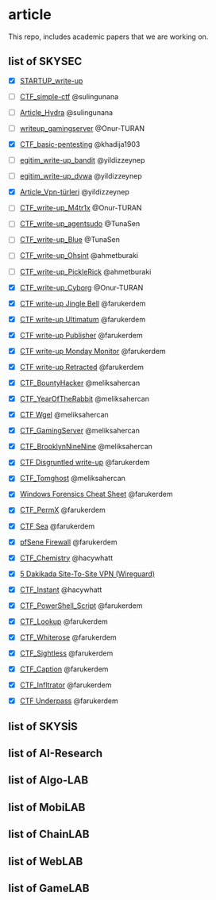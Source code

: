 # article

This repo, includes academic papers that we are working on.


## list of SKYSEC

- [X] [STARTUP_write-up](https://github.com/skylab-kulubu/article/tree/main/SKYSEC/CTF_write-up_Startup)
- [ ] [CTF_simple-ctf](https://github.com/skylab-kulubu/article/tree/main/SKYSEC/writeup_simple-ctf) @sulingunana
- [ ] [Article_Hydra](https://github.com/skylab-kulubu/article/tree/main/SKYSEC/article_hydra) @sulingunana
- [ ] [writeup_gamingserver](https://github.com/skylab-kulubu/article/tree/main/SKYSEC/writeup_gamingserver) @Onur-TURAN
- [x] [CTF_basic-pentesting](https://github.com/skylab-kulubu/article/tree/main/SKYSEC/writeup_basic-pentesting) @khadija1903
- [ ] [egitim_write-up_bandit](https://github.com/skylab-kulubu/article/tree/main/SKYSEC/writeup_bandit) @yildizzeynep 
- [ ] [egitim_write-up_dvwa](https://github.com/skylab-kulubu/article/tree/main/SKYSEC/writeup_dvwa) @yildizzeynep 
- [x] [Article_Vpn-türleri](https://github.com/skylab-kulubu/article/tree/main/SKYSEC/article_vpn-turleri) @yildizzeynep 
- [ ] [CTF_write-up_M4tr1x](https://github.com/skylab-kulubu/article/tree/main/SKYSEC/writeup_M4TR1X) @Onur-TURAN
- [ ] [CTF_write-up_agentsudo](https://github.com/skylab-kulubu/article/tree/main/SKYSEC/writeup_agentsudo) @TunaSen 
- [ ] [CTF_write-up_Blue](https://github.com/skylab-kulubu/article/tree/main/SKYSEC/writeup_Blue) @TunaSen 
- [ ] [CTF_write-up_Ohsint](https://github.com/skylab-kulubu/article/tree/main/SKYSEC/writeup_ohsint) @ahmetburaki
- [ ] [CTF_write-up_PickleRick](https://github.com/skylab-kulubu/article/tree/main/SKYSEC/picklerick) @ahmetburaki
- [x] [CTF_write-up_Cyborg](https://github.com/skylab-kulubu/article/tree/main/SKYSEC/writeup_cyborg) @Onur-TURAN
- [X] [CTF write-up Jingle Bell](https://medium.com/@farukomererdem2003/hackthebox-sherlock-jingle-bell-15fb7f7f83f6) @farukerdem
- [X] [CTF write-up Ultimatum](https://medium.com/@farukomererdem2003/hackthebox-sherlock-ultimatum-012a72931163) @farukerdem
- [X] [CTF write-up Publisher](https://medium.com/@farukomererdem2003/tryhackme-publisher-writeup-ffc0b0fa0112) @farukerdem
- [X] [CTF write-up Monday Monitor](https://github.com/skylab-kulubu/article/tree/main/SKYSEC/CTF_Monday_Monitor) @farukerdem
- [X] [CTF write-up Retracted](https://github.com/skylab-kulubu/article/tree/main/SKYSEC/CTF_Retracted) @farukerdem
- [X] [CTF_BountyHacker](https://github.com/skylab-kulubu/article/blob/main/SKYSEC/CTF_BountyHacker/BountyHacker.md) @meliksahercan
- [X] [CTF_YearOfTheRabbit](https://rocinante7.medium.com/year-of-the-rabbit-tryhackme-writeup-5075b9076504) @meliksahercan
- [X] [CTF Wgel](https://rocinante7.medium.com/wgel-ctf-tryhackme-walkthrough-427fbe963566) @meliksahercan
- [X] [CTF_GamingServer](https://rocinante7.medium.com/tryhackme-gamingserver-writeup-2d11c494838f) @meliksahercan
- [X] [CTF_BrooklynNineNine](https://medium.com/@rocinante7/tryhackme-brooklyn-nine-nine-writeup-defab1193932) @meliksahercan
- [X] [CTF Disgruntled write-up](https://github.com/skylab-kulubu/article/tree/main/SKYSEC/CTF_Disgruntled) @farukerdem
- [X] [CTF_Tomghost](https://rocinante7.medium.com/tryhackme-tomghost-writeup-686e345963d1) @meliksahercan
- [X] [Windows Forensics Cheat Sheet](https://github.com/skylab-kulubu/article/tree/main/SKYSEC/article_Windows_Forensics_Cheatsheet) @farukerdem
- [X] [CTF_PermX](https://github.com/skylab-kulubu/article/tree/main/SKYSEC/CTF_PermX) @farukerdem
- [X] [CTF Sea](https://github.com/skylab-kulubu/article/tree/main/SKYSEC/CTF_Sea) @farukerdem
- [X] [pfSene Firewall](https://github.com/skylab-kulubu/article/tree/main/SKYSEC/article_pfSenseFirewall/pfSense.pdf) @farukerdem
- [X] [CTF_Chemistry](https://github.com/skylab-kulubu/article/tree/main/SKYSEC/CTF_Chemistry) @hacywhatt
- [X] [5 Dakikada Site-To-Site VPN (Wireguard)](SKYSEC/article_Wireguard_site-to-site_VPN)
- [X] [CTF_Instant](https://github.com/skylab-kulubu/article/tree/main/SKYSEC/CTF_Instant) @hacywhatt
- [X] [CTF_PowerShell_Script](https://faruk3rdem.medium.com/lets-defend-powershell-script-51a857d26839) @farukerdem
- [X] [CTF_Lookup](https://faruk3rdem.medium.com/tryhackme-lookup-dc89d5b4cce5) @farukerdem
- [X] [CTF_Whiterose](SKYSEC/CTF_Whiterose/README.md) @farukerdem
- [X] [CTF_Sightless](SKYSEC/CTF_Sightless/README.md) @farukerdem
- [X] [CTF_Caption](SKYSEC/CTF_Caption/README.md) @farukerdem
- [X] [CTF_Infltrator](SKYSEC/CTF_Infltrator/README.md) @farukerdem
- [X] [CTF Underpass](https://skysec.yildizskylab.com/CTF-Write-Ups/underpass) @farukerdem

  


## list of SKYSİS



## list of AI-Research


## list of Algo-LAB


## list of MobiLAB


## list of ChainLAB


## list of WebLAB

## list of GameLAB
